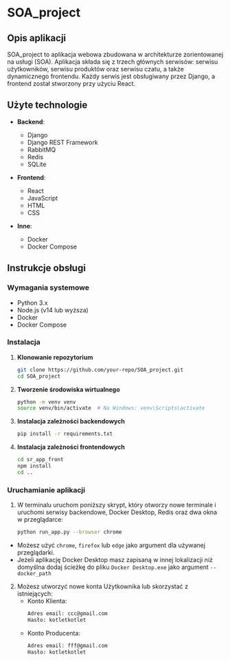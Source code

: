 # SOA_project

## Opis aplikacji

SOA_project to aplikacja webowa zbudowana w architekturze zorientowanej na usługi (SOA). Aplikacja składa się z trzech głównych serwisów: serwisu użytkowników, serwisu produktów oraz serwisu czatu, a także dynamicznego frontendu. Każdy serwis jest obsługiwany przez Django, a frontend został stworzony przy użyciu React.

## Użyte technologie

- **Backend**:
  - Django
  - Django REST Framework
  - RabbitMQ
  - Redis
  - SQLite

- **Frontend**:
  - React
  - JavaScript
  - HTML
  - CSS

- **Inne**:
  - Docker
  - Docker Compose

## Instrukcje obsługi

### Wymagania systemowe

- Python 3.x
- Node.js (v14 lub wyższa)
- Docker
- Docker Compose

### Instalacja

1. **Klonowanie repozytorium**
   ```bash
   git clone https://github.com/your-repo/SOA_project.git
   cd SOA_project
2. **Tworzenie środowiska wirtualnego**
    ```bash
    python -m venv venv
    source venv/bin/activate  # Na Windows: venv\Scripts\activate
3. **Instalacja zależności backendowych**
    ```bash
    pip install -r requirements.txt
4. **Instalacja zależności frontendowych**
    ```bash
    cd sr_app_front
    npm install
    cd ..
### Uruchamianie aplikacji

1. W terminalu uruchom poniższy skrypt, który otworzy nowe terminale i uruchomi serwisy backendowe, Docker Desktop, Redis oraz dwa okna w przeglądarce:
    
    ```bash
    python run_app.py --browser chrome
- Możesz użyć `chrome`, `firefox` lub `edge` jako argument dla używanej przeglądarki.
- Jeżeli aplikację Docker Desktop masz zapisaną w innej lokalizacji niż domyślna dodaj ścieżkę do pliku `Docker Desktop.exe` jako argument `--docker_path`
2. Możesz utworzyć nowe konta Użytkownika lub skorzystać z istniejących:
    - Konto Klienta:
        ```bash
        Adres email: ccc@gmail.com
        Hasło: kotletkotlet
    - Konto Producenta:
        ```bash
        Adres email: fff@gmail.com
        Hasło: kotletkotlet
